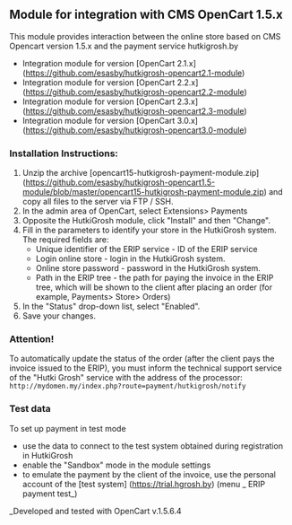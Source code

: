## Module for integration with CMS OpenCart 1.5.x

This module provides interaction between the online store based on CMS Opencart version 1.5.x and the payment service hutkigrosh.by
  * Integration module for version [OpenCart 2.1.x] (https://github.com/esasby/hutkigrosh-opencart2.1-module)
  * Integration module for version [OpenCart 2.2.x] (https://github.com/esasby/hutkigrosh-opencart2.2-module)
  * Integration module for version [OpenCart 2.3.x] (https://github.com/esasby/hutkigrosh-opencart2.3-module)
  * Integration module for version [OpenCart 3.0.x] (https://github.com/esasby/hutkigrosh-opencart3.0-module)

### Installation Instructions:

1. Unzip the archive [opencart15-hutkigrosh-payment-module.zip] (https://github.com/esasby/hutkigrosh-opencart1.5-module/blob/master/opencart15-hutkigrosh-payment-module.zip) and copy all files to the server via FTP / SSH.
2. In the admin area of ​​OpenCart, select Extensions> Payments
3. Opposite the HutkiGrosh module, click "Install" and then "Change".
4. Fill in the parameters to identify your store in the HutkiGrosh system. The required fields are:
    * Unique identifier of the ERIP service - ID of the ERIP service
    * Login online store - login in the HutkiGrosh system.
    * Online store password - password in the HutkiGrosh system.
    * Path in the ERIP tree - the path for paying the invoice in the ERIP tree, which will be shown to the client after placing an order (for example, Payments> Store> Orders)
5. In the "Status" drop-down list, select "Enabled".
6. Save your changes.

### Attention!
To automatically update the status of the order (after the client pays the invoice issued to the ERIP), you must inform the technical support service of the "Hutki Grosh" service with the address of the processor:
``
http://mydomen.my/index.php?route=payment/hutkigrosh/notify
``

### Test data
To set up payment in test mode
 * use the data to connect to the test system obtained during registration in HutkiGrosh
 * enable the "Sandbox" mode in the module settings
 * to emulate the payment by the client of the invoice, use the personal account of the [test system] (https://trial.hgrosh.by) (menu _ ERIP payment test_)

_Developed and tested with OpenCart v.1.5.6.4
